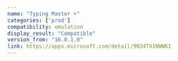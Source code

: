 ```yaml
---
name: "Typing Master +"
categories: ['prod']
compatibility: emulation
display_result: "Compatible"
version_from: "16.0.1.0"
link: https://apps.microsoft.com/detail/9N34TX1NWWK1
---
```

